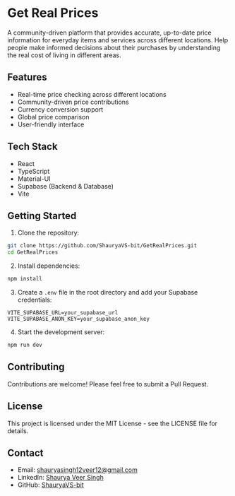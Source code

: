 # Get Real Prices

A community-driven platform that provides accurate, up-to-date price information for everyday items and services across different locations. Help people make informed decisions about their purchases by understanding the real cost of living in different areas.

## Features

- Real-time price checking across different locations
- Community-driven price contributions
- Currency conversion support
- Global price comparison
- User-friendly interface

## Tech Stack

- React
- TypeScript
- Material-UI
- Supabase (Backend & Database)
- Vite

## Getting Started

1. Clone the repository:
```bash
git clone https://github.com/ShauryaVS-bit/GetRealPrices.git
cd GetRealPrices
```

2. Install dependencies:
```bash
npm install
```

3. Create a `.env` file in the root directory and add your Supabase credentials:
```env
VITE_SUPABASE_URL=your_supabase_url
VITE_SUPABASE_ANON_KEY=your_supabase_anon_key
```

4. Start the development server:
```bash
npm run dev
```

## Contributing

Contributions are welcome! Please feel free to submit a Pull Request.

## License

This project is licensed under the MIT License - see the LICENSE file for details.

## Contact

- Email: shauryasingh12veer12@gmail.com
- LinkedIn: [Shaurya Veer Singh](https://linkedin.com/in/shaurya-veer-singh-23255b356)
- GitHub: [ShauryaVS-bit](https://github.com/ShauryaVS-bit)
